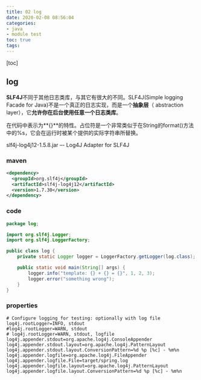 ```yaml
---
title: 02 log
date: 2020-02-08 08:56:04
categories:
- java
- module test
toc: true
tags:
---
```


[toc]

<!--more-->

## log

**SLF4J**不同于其他日志类库，与其它有很大的不同。SLF4J(Simple logging Facade for Java)不是一个真正的日志实现，而是一个**抽象层**（ abstraction layer），它**允许你在后台使用任意一个日志类库**。

在代码中表示为**{}**的特性。占位符是一个非常类似于在String的format()方法中的%s，它会在运行时被某个提供的实际字符串所替换。

slf4j-log4j12-1.5.8.jar –- Log4J Adapter for SLF4J

### maven

```xml
<dependency>
  <groupId>org.slf4j</groupId>
  <artifactId>slf4j-log4j12</artifactId>
  <version>1.7.30</version>
</dependency>
```



### code

```java
package log;

import org.slf4j.Logger;
import org.slf4j.LoggerFactory;

public class log {
    private static Logger logger = LoggerFactory.getLogger(log.class);

    public static void main(String[] args) {
        logger.info("template: {} + {} = {}", 1, 2, 3);
        logger.error("something wrong");
    }
}

```



### properties

```properties
# Configure logging for testing: optionally with log file
log4j.rootLogger=INFO, stdout
#log4j.rootLogger=WARN, stdout
# log4j.rootLogger=WARN, stdout, logfile
log4j.appender.stdout=org.apache.log4j.ConsoleAppender
log4j.appender.stdout.layout=org.apache.log4j.PatternLayout
log4j.appender.stdout.layout.ConversionPattern=%d %p [%c] - %m%n
log4j.appender.logfile=org.apache.log4j.FileAppender
log4j.appender.logfile.File=target/spring.log
log4j.appender.logfile.layout=org.apache.log4j.PatternLayout
log4j.appender.logfile.layout.ConversionPattern=%d %p [%c] - %m%n
```



